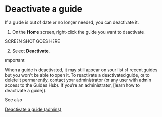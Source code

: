 

# Deactivate a guide

If a guide is out of date or no longer needed, you can deactivate it. 

1. On the **Home** screen, right-click the guide you want to deactivate.

SCREEN SHOT GOES HERE

2. Select **Deactivate**.

>[!IMPORTANT]
>When a guide is deactivated, it may still appear on your list of recent guides but you won't be able to open it. To reactivate a deactivated guide, or to delete it permanently, contact your administrator (or any user with admin access to the Guides Hub). If you're an administrator, [learn how to deactivate a guide]).

See also

[Deactivate a guide (admins)](admin-guide-deactivate.md)





